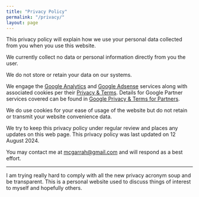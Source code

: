 ```yaml
---
title: "Privacy Policy"
permalink: "/privacy/"
layout: page
---
```


This privacy policy will explain how we use your personal data collected from you when you use this website.

We currently collect no data or personal information directly from you the user.

We do not store or retain your data on our systems.

<!-- The only current exception is the storage of your "comments" and "discussions" on the [Github](https://github.com/) service for our commenting system. That data is subject to the [Github Privacy Policy](https://docs.github.com/en/site-policy/privacy-policies). This is your data stored using your Github account and can be managed via your account. Again, we do not retain this data on our systems. -->

We engage the [Google Analytics](https://analytics.google.com) and [Google Adsense](https://adsense.google.com) services along with associated cookies per their [Privacy & Terms](https://policies.google.com/privacy?hl=en-US). Details for Google Partner services covered can be found in [Google Privacy & Terms for Partners](https://policies.google.com/technologies/partner-sites).

We do use cookies for your ease of usage of the website but do not retain or transmit your website convenience data.

We try to keep this privacy policy under regular review and places any updates on this web page. This privacy policy was last updated on 12 August 2024.

You may contact me at <mcgarrah@gmail.com> and will respond as a best effort.

---

I am trying really hard to comply with all the new privacy acronym soup and be transparent. This is a personal website used to discuss things of interest to myself and hopefully others.
